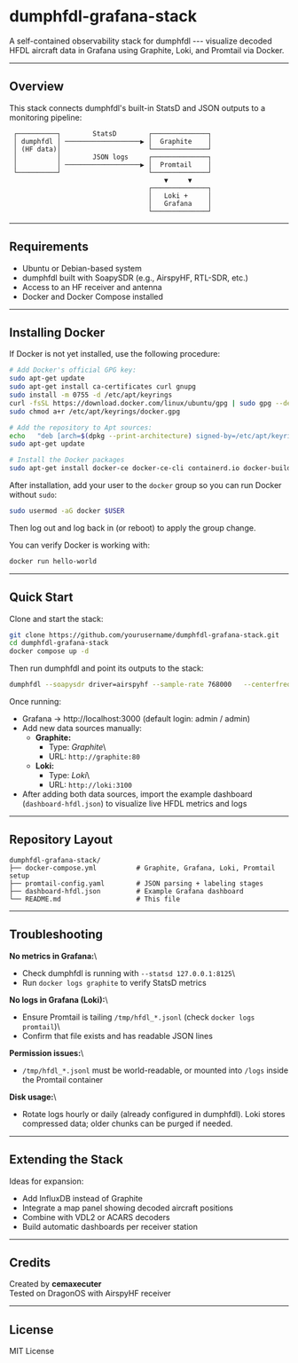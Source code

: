 # dumphfdl-grafana-stack

A self-contained observability stack for dumphfdl --- visualize decoded
HFDL aircraft data in Grafana using Graphite, Loki, and Promtail via
Docker.

------------------------------------------------------------------------

## Overview

This stack connects dumphfdl's built-in StatsD and JSON outputs to a
monitoring pipeline:

     ┌──────────┐        StatsD        ┌──────────────┐
     │ dumphfdl │ ───────────────────▶ │  Graphite    │
     │ (HF data)│                      └──────────────┘
     │          │        JSON logs     ┌──────────────┐
     │          │ ───────────────────▶ │  Promtail    │
     └──────────┘                      └──────────────┘
                                           ▼     ▼
                                       ┌──────────────┐
                                       │   Loki +     │
                                       │   Grafana    │
                                       └──────────────┘

------------------------------------------------------------------------

## Requirements

-   Ubuntu or Debian-based system
-   dumphfdl built with SoapySDR (e.g., AirspyHF, RTL-SDR, etc.)
-   Access to an HF receiver and antenna
-   Docker and Docker Compose installed

------------------------------------------------------------------------

## Installing Docker

If Docker is not yet installed, use the following procedure:

``` bash
# Add Docker's official GPG key:
sudo apt-get update
sudo apt-get install ca-certificates curl gnupg
sudo install -m 0755 -d /etc/apt/keyrings
curl -fsSL https://download.docker.com/linux/ubuntu/gpg | sudo gpg --dearmor -o /etc/apt/keyrings/docker.gpg
sudo chmod a+r /etc/apt/keyrings/docker.gpg

# Add the repository to Apt sources:
echo   "deb [arch=$(dpkg --print-architecture) signed-by=/etc/apt/keyrings/docker.gpg] https://download.docker.com/linux/ubuntu   $(. /etc/os-release && echo "$VERSION_CODENAME") stable" |   sudo tee /etc/apt/sources.list.d/docker.list > /dev/null
sudo apt-get update

# Install the Docker packages
sudo apt-get install docker-ce docker-ce-cli containerd.io docker-buildx-plugin docker-compose-plugin
```

After installation, add your user to the `docker` group so you can run
Docker without `sudo`:

``` bash
sudo usermod -aG docker $USER
```

Then log out and log back in (or reboot) to apply the group change.

You can verify Docker is working with:

``` bash
docker run hello-world
```

------------------------------------------------------------------------

## Quick Start

Clone and start the stack:

``` bash
git clone https://github.com/yourusername/dumphfdl-grafana-stack.git
cd dumphfdl-grafana-stack
docker compose up -d
```

Then run dumphfdl and point its outputs to the stack:

``` bash
dumphfdl --soapysdr driver=airspyhf --sample-rate 768000   --centerfreq 8891 8834 8885 8894 8912 8927 8939 8942 8948   --statsd 127.0.0.1:8125   --system-table /usr/src/dumphfdl/etc/systable.conf   --output decoded:json:file:path=/tmp/hfdl.jsonl,rotate=hourly
```

Once running:

-   Grafana → http://localhost:3000 (default login: admin / admin)
-   Add new data sources manually:
    -   **Graphite:**
        -   Type: *Graphite*\
        -   URL: `http://graphite:80`
    -   **Loki:**
        -   Type: *Loki*\
        -   URL: `http://loki:3100`
-   After adding both data sources, import the example dashboard
    (`dashboard-hfdl.json`) to visualize live HFDL metrics and logs

------------------------------------------------------------------------

## Repository Layout

    dumphfdl-grafana-stack/
    ├── docker-compose.yml          # Graphite, Grafana, Loki, Promtail setup
    ├── promtail-config.yaml        # JSON parsing + labeling stages
    ├── dashboard-hfdl.json         # Example Grafana dashboard
    └── README.md                   # This file

------------------------------------------------------------------------

## Troubleshooting

**No metrics in Grafana:**\
- Check dumphfdl is running with `--statsd 127.0.0.1:8125`\
- Run `docker logs graphite` to verify StatsD metrics

**No logs in Grafana (Loki):**\
- Ensure Promtail is tailing `/tmp/hfdl_*.jsonl` (check
`docker logs promtail`)\
- Confirm that file exists and has readable JSON lines

**Permission issues:**\
- `/tmp/hfdl_*.jsonl` must be world-readable, or mounted into `/logs`
inside the Promtail container

**Disk usage:**\
- Rotate logs hourly or daily (already configured in dumphfdl). Loki
stores compressed data; older chunks can be purged if needed.

------------------------------------------------------------------------

## Extending the Stack

Ideas for expansion:

-   Add InfluxDB instead of Graphite
-   Integrate a map panel showing decoded aircraft positions
-   Combine with VDL2 or ACARS decoders
-   Build automatic dashboards per receiver station

------------------------------------------------------------------------

## Credits

Created by **cemaxecuter**\
Tested on DragonOS with AirspyHF receiver

------------------------------------------------------------------------

## License

MIT License
